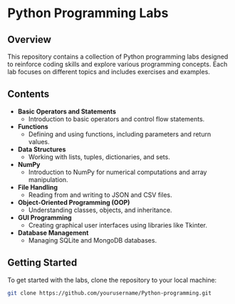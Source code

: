 # Python Programming Labs

## Overview
This repository contains a collection of Python programming labs designed to reinforce coding skills and explore various programming concepts. Each lab focuses on different topics and includes exercises and examples.

## Contents
- **Basic Operators and Statements**
  - Introduction to basic operators and control flow statements.
- **Functions**
  - Defining and using functions, including parameters and return values.
- **Data Structures**
  - Working with lists, tuples, dictionaries, and sets.
- **NumPy**
  - Introduction to NumPy for numerical computations and array manipulation.
- **File Handling**
  - Reading from and writing to JSON and CSV files.
- **Object-Oriented Programming (OOP)**
  - Understanding classes, objects, and inheritance.
- **GUI Programming**
  - Creating graphical user interfaces using libraries like Tkinter.
- **Database Management**
  - Managing SQLite and MongoDB databases.

## Getting Started
To get started with the labs, clone the repository to your local machine:

```bash
git clone https://github.com/yourusername/Python-programming.git
